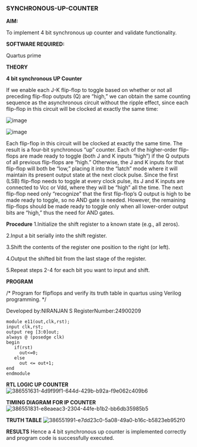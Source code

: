 ### SYNCHRONOUS-UP-COUNTER

**AIM:**

To implement 4 bit synchronous up counter and validate functionality.

**SOFTWARE REQUIRED:**

Quartus prime

**THEORY**

**4 bit synchronous UP Counter**

If we enable each J-K flip-flop to toggle based on whether or not all preceding flip-flop outputs (Q) are “high,” we can obtain the same counting sequence as the asynchronous circuit without the ripple effect, since each flip-flop in this circuit will be clocked at exactly the same time:

![image](https://github.com/naavaneetha/SYNCHRONOUS-UP-COUNTER/assets/154305477/d5db3fa0-e413-404c-b80e-b2f39d82e7e8)


![image](https://github.com/naavaneetha/SYNCHRONOUS-UP-COUNTER/assets/154305477/52cb61eb-d04b-442d-810c-31185a68410b)

Each flip-flop in this circuit will be clocked at exactly the same time.
The result is a four-bit synchronous “up” counter. Each of the higher-order flip-flops are made ready to toggle (both J and K inputs “high”) if the Q outputs of all previous flip-flops are “high.”
Otherwise, the J and K inputs for that flip-flop will both be “low,” placing it into the “latch” mode where it will maintain its present output state at the next clock pulse.
Since the first (LSB) flip-flop needs to toggle at every clock pulse, its J and K inputs are connected to Vcc or Vdd, where they will be “high” all the time.
The next flip-flop need only “recognize” that the first flip-flop’s Q output is high to be made ready to toggle, so no AND gate is needed.
However, the remaining flip-flops should be made ready to toggle only when all lower-order output bits are “high,” thus the need for AND gates.

**Procedure**
1.Initialize the shift register to a known state (e.g., all zeros).

2.Input a bit serially into the shift register.

3.Shift the contents of the register one position to the right (or left).

4.Output the shifted bit from the last stage of the register.

5.Repeat steps 2-4 for each bit you want to input and shift.

**PROGRAM**

/* Program for flipflops and verify its truth table in quartus using Verilog programming. */

Developed by:NIRANJAN S
RegisterNumber:24900209
~~~
module e11(out,clk,rst);
input clk,rst;
output reg [3:0]out;
always @ (posedge clk)
begin
   if(rst)
     out<=0;
   else 
     out <= out+1;
end
endmodule
~~~

**RTL LOGIC UP COUNTER**
![386551631-4d9f99f1-644d-429b-b92a-f9e062c409b6](https://github.com/user-attachments/assets/16a93720-96a0-475e-b1e0-f14edf2a6e29)

**TIMING DIAGRAM FOR IP COUNTER**
![386551831-e8eaeac3-2304-44fe-b1b2-bb6db35985b5](https://github.com/user-attachments/assets/4c76e34c-a3b9-4c8b-aabe-ac73dfac2f37)

**TRUTH TABLE**
![386551991-e7dd23c0-5a08-49a0-b16c-b5823eb952f0](https://github.com/user-attachments/assets/846848b2-31bc-433a-8271-e526e5897993)

**RESULTS**
Hence a 4 bit synchronous up counter is implemented correctly and program code is successfully executed.
